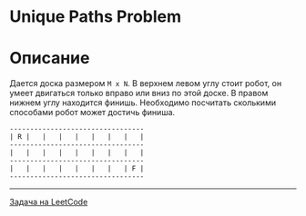 # Unique Paths Problem

# Описание

Дается доска размером `M x N`. В верхнем левом углу стоит робот, он умеет двигаться только вправо или вниз по этой доске. В правом нижнем углу находится финишь. Необходимо посчитать сколькими способами робот может достичь финиша.

```
---------------------------------
| R |   |   |   |   |   |   |   |
---------------------------------
|   |   |   |   |   |   |   |   |
---------------------------------
|   |   |   |   |   |   |   | F |
---------------------------------
```



---
<a href="https://leetcode.com/problems/unique-paths/">Задача на LeetCode</a>
